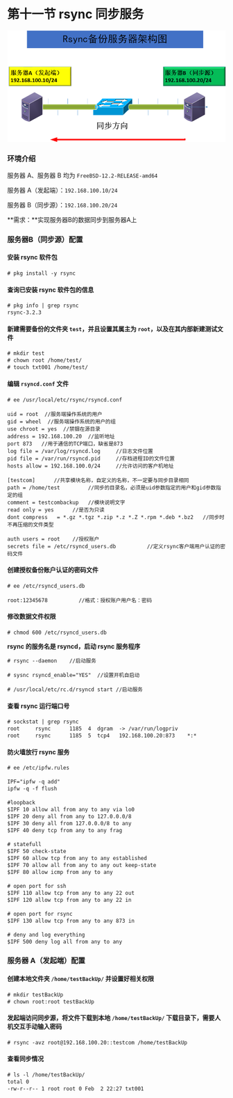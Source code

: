# 第十一节 rsync 同步服务



![](../.gitbook/assets/image.png)

### 环境介绍

服务器 A、服务器 B 均为 `FreeBSD-12.2-RELEASE-amd64`

服务器 A（发起端）：`192.168.100.10/24`

服务器 B（同步源）：`192.168.100.20/24`

**需求：**实现服务器B的数据同步到服务器A上

### 服务器B（同步源）配置

#### 安装 rsync 软件包

```
# pkg install -y rsync
```

#### 查询已安装 rsync 软件包的信息

```
# pkg info | grep rsync 
rsync-3.2.3            
```

#### 新建需要备份的文件夹 `test`，并且设置其属主为 `root`，以及在其内部新建测试文件

```
# mkdir test
# chown root /home/test/
# touch txt001 /home/test/
```

#### 编辑 `rsyncd.conf` 文件

```
# ee /usr/local/etc/rsync/rsyncd.conf

uid = root  //服务端操作系统的用户
gid = wheel  //服务端操作系统的用户的组
use chroot = yes  //禁锢在源目录
address = 192.168.100.20  //监听地址
port 873   //用于通信的TCP端口，缺省是873
log file = /var/log/rsyncd.log     //日志文件位置
pid file = /var/run/rsyncd.pid     //存档进程ID的文件位置
hosts allow = 192.168.100.0/24     //允许访问的客户机地址

[testcom]      //共享模块名称，自定义的名称，不一定要与同步目录相同
path = /home/test         //同步的目录名，必须是uid参数指定的用户和gid参数指定的组
comment = testcombackup   //模块说明文字     
read only = yes      //是否为只读
dont compress   = *.gz *.tgz *.zip *.z *.Z *.rpm *.deb *.bz2   //同步时不再压缩的文件类型

auth users = root    //授权账户
secrets file = /etc/rsyncd_users.db          //定义rsync客户端用户认证的密码文件
```

#### **创建授权备份账户认证的密码文件**

```
# ee /etc/rsyncd_users.db

root:12345678          //格式：授权账户用户名：密码
```

#### **修改数据文件权限**

```
# chmod 600 /etc/rsyncd_users.db
```

**rsync 的服务名是 rsyncd，启动 rsync 服务程序**

```
# rsync --daemon    //启动服务

# sysnc rsyncd_enable="YES"  //设置开机自启动

# /usr/local/etc/rc.d/rsyncd start //启动服务
```

#### **查看 rsync 运行端口号**

```
# sockstat | grep rsync
root     rsync      1185  4  dgram  -> /var/run/logpriv
root     rsync      1185  5  tcp4   192.168.100.20:873    *:* 
```

#### **防火墙放行 rsync 服务**

```
# ee /etc/ipfw.rules 

IPF="ipfw -q add"
ipfw -q -f flush

#loopback 
$IPF 10 allow all from any to any via lo0
$IPF 20 deny all from any to 127.0.0.0/8
$IPF 30 deny all from 127.0.0.0/8 to any
$IPF 40 deny tcp from any to any frag

# statefull
$IPF 50 check-state
$IPF 60 allow tcp from any to any established
$IPF 70 allow all from any to any out keep-state
$IPF 80 allow icmp from any to any

# open port for ssh
$IPF 110 allow tcp from any to any 22 out
$IPF 120 allow tcp from any to any 22 in

# open port for rsync
$IPF 130 allow tcp from any to any 873 in  

# deny and log everything 
$IPF 500 deny log all from any to any
```

### 服务器 A（发起端）配置

#### **创建本地文件夹 `/home/testBackUp/` 并设置好相关权限**

```
# mkdir testBackUp
# chown root:root testBackUp
```

#### **发起端访问同步源，将文件下载到本地 `/home/testBackUp/` 下载目录下，需要人机交互手动输入密码**

```
# rsync -avz root@192.168.100.20::testcom /home/testBackUp     
```

#### 查看同步情况

```
# ls -l /home/testBackUp/
total 0
-rw-r--r-- 1 root root 0 Feb  2 22:27 txt001
```





